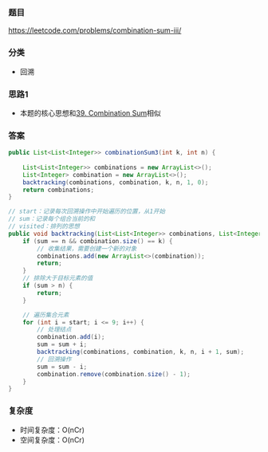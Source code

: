 ### 题目
https://leetcode.com/problems/combination-sum-iii/

### 分类
* 回溯

### 思路1
* 本题的核心思想和[39. Combination Sum](39.%20Combination%20Sum.md)相似

### 答案
```java
public List<List<Integer>> combinationSum3(int k, int n) {
    
    List<List<Integer>> combinations = new ArrayList<>();
    List<Integer> combination = new ArrayList<>();
    backtracking(combinations, combination, k, n, 1, 0);
    return combinations;
}

// start：记录每次回溯操作中开始遍历的位置，从1开始
// sum：记录每个组合当前的和
// visited：排列的思想
public void backtracking(List<List<Integer>> combinations, List<Integer> combination, int k, int n, int start, int sum) {
    if (sum == n && combination.size() == k) {
        // 收集结果，需要创建一个新的对象
        combinations.add(new ArrayList<>(combination));
        return;
    }
    // 排除大于目标元素的值
    if (sum > n) {
        return;
    }

    // 遍历集合元素
    for (int i = start; i <= 9; i++) {
        // 处理结点
        combination.add(i);
        sum = sum + i;
        backtracking(combinations, combination, k, n, i + 1, sum);
        // 回溯操作
        sum = sum - i;
        combination.remove(combination.size() - 1);
    }
}
```

### 复杂度
* 时间复杂度：O(nCr)
* 空间复杂度：O(nCr)
